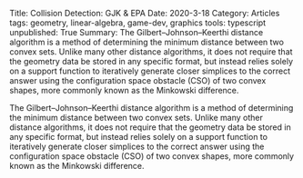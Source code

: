 Title:  Collision Detection: GJK &amp; EPA
Date:  2020-3-18
Category:  Articles
tags: geometry, linear-algebra, game-dev, graphics
tools: typescript
unpublished: True
Summary: The Gilbert–Johnson–Keerthi distance algorithm is a method of determining the minimum distance between two convex sets. Unlike many other distance algorithms, it does not require that the geometry data be stored in any specific format, but instead relies solely on a support function to iteratively generate closer simplices to the correct answer using the configuration space obstacle (CSO) of two convex shapes, more commonly known as the Minkowski difference.

The Gilbert–Johnson–Keerthi distance algorithm is a method of determining the minimum distance between two convex sets. Unlike many other distance algorithms, it does not require that the geometry data be stored in any specific format, but instead relies solely on a support function to iteratively generate closer simplices to the correct answer using the configuration space obstacle (CSO) of two convex shapes, more commonly known as the Minkowski difference.

